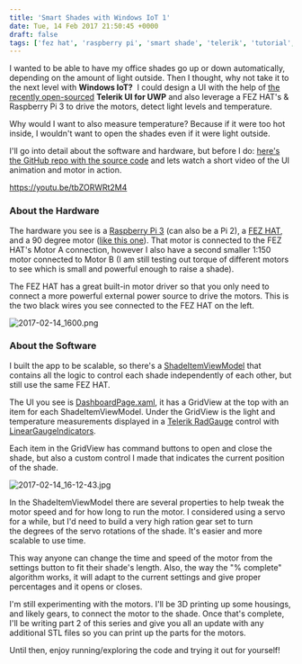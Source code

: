 ```yaml
---
title: 'Smart Shades with Windows IoT 1'
date: Tue, 14 Feb 2017 21:50:45 +0000
draft: false
tags: ['fez hat', 'raspberry pi', 'smart shade', 'telerik', 'tutorial', 'ui for uwp', 'windows iot', 'windows10']
---
```


I wanted to be able to have my office shades go up or down automatically, depending on the amount of light outside. Then I thought, why not take it to the next level with **Windows IoT?**  I could design a UI with the help of [the recently open-sourced](https://github.com/telerik/ui-for-uwp) **Telerik UI for UWP** and also leverage a FEZ HAT's & Raspberry Pi 3 to drive the motors, detect light levels and temperature.

Why would I want to also measure temperature? Because if it were too hot inside, I wouldn't want to open the shades even if it were light outside.

I'll go into detail about the software and hardware, but before I do: [here's the GitHub repo with the source code](https://github.com/LanceMcCarthy/SmartHome) and lets watch a short video of the UI animation and motor in action.

https://youtu.be/tbZORWRt2M4

### About the Hardware

The hardware you see is a [Raspberry Pi 3](https://www.raspberrypi.org/products/raspberry-pi-3-model-b/) (can also be a Pi 2), a [FEZ HAT](https://www.ghielectronics.com/catalog/product/500), and a 90 degree motor ([like this one](http://www.robotshop.com/en/solarbotics-gm9-gear-motor-9.html)). That motor is connected to the FEZ HAT's Motor A connection, however I also have a second smaller 1:150 motor connected to Motor B (I am still testing out torque of different motors to see which is small and powerful enough to raise a shade).

The FEZ HAT has a great built-in motor driver so that you only need to connect a more powerful external power source to drive the motors. This is the two black wires you see connected to the FEZ HAT on the left.

![2017-02-14_1600.png](/wp-content/uploads/2017/02/2017-02-14_1600.png)

### About the Software

I built the app to be scalable, so there's a [ShadeItemViewModel](https://github.com/LanceMcCarthy/SmartHome/blob/master/SmartShade/SmartShade/Models/ShadeItemViewModel.cs) that contains all the logic to control each shade independently of each other, but still use the same FEZ HAT.

The UI you see is [DashboardPage.xaml](https://github.com/LanceMcCarthy/SmartHome/blob/master/SmartShade/SmartShade/Views/DashboardPage.xaml), it has a GridView at the top with an item for each ShadeItemViewModel. Under the GridView is the light and temperature measurements displayed in a [Telerik RadGauge](http://docs.telerik.com/devtools/universal-windows-platform/controls/radgauge/overview) control with [LinearGaugeIndicators](http://docs.telerik.com/devtools/universal-windows-platform/controls/radgauge/indicators/gauge-bar-indicator).

Each item in the GridView has command buttons to open and close the shade, but also a custom control I made that indicates the current position of the shade.

![2017-02-14_16-12-43.jpg](/wp-content/uploads/2017/02/2017-02-14_16-12-43.jpg)

In the ShadeItemViewModel there are several properties to help tweak the motor speed and for how long to run the motor. I considered using a servo for a while, but I'd need to build a very high ration gear set to turn the degrees of the servo rotations of the shade. It's easier and more scalable to use time.

This way anyone can change the time and speed of the motor from the settings button to fit their shade's length. Also, the way the "% complete" algorithm works, it will adapt to the current settings and give proper percentages and it opens or closes.

I'm still experimenting with the motors. I'll be 3D printing up some housings, and likely gears, to connect the motor to the shade. Once that's complete, I'll be writing part 2 of this series and give you all an update with any additional STL files so you can print up the parts for the motors.

Until then, enjoy running/exploring the code and trying it out for yourself!